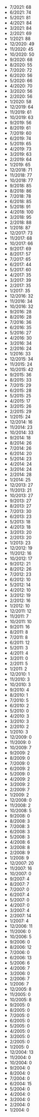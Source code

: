 *  7/2021: 68
*  6/2021: 74
*  5/2021: 81
*  4/2021: 84
*  3/2021: 84
*  2/2021: 69
*  1/2021: 88
*  12/2020: 49
*  11/2020: 45
*  10/2020: 50
*  9/2020: 68
*  8/2020: 55
*  7/2020: 72
*  6/2020: 56
*  5/2020: 66
*  4/2020: 70
*  3/2020: 56
*  2/2020: 56
*  1/2020: 58
*  12/2019: 64
*  11/2019: 61
*  10/2019: 63
*  9/2019: 56
*  8/2019: 61
*  7/2019: 60
*  6/2019: 74
*  5/2019: 65
*  4/2019: 73
*  3/2019: 63
*  2/2019: 64
*  1/2019: 65
*  12/2018: 71
*  11/2018: 77
*  10/2018: 77
*  9/2018: 85
*  8/2018: 86
*  7/2018: 78
*  6/2018: 85
*  5/2018: 91
*  4/2018: 100
*  3/2018: 95
*  2/2018: 88
*  1/2018: 87
*  12/2017: 73
*  11/2017: 68
*  10/2017: 66
*  9/2017: 69
*  8/2017: 57
*  7/2017: 65
*  6/2017: 44
*  5/2017: 60
*  4/2017: 35
*  3/2017: 39
*  2/2017: 35
*  1/2017: 35
*  12/2016: 32
*  11/2016: 34
*  10/2016: 32
*  9/2016: 28
*  8/2016: 28
*  7/2016: 36
*  6/2016: 35
*  5/2016: 27
*  4/2016: 30
*  3/2016: 34
*  2/2016: 24
*  1/2016: 33
*  12/2015: 34
*  11/2015: 24
*  10/2015: 42
*  9/2015: 36
*  8/2015: 33
*  7/2015: 29
*  6/2015: 28
*  5/2015: 25
*  4/2015: 17
*  3/2015: 26
*  2/2015: 29
*  1/2015: 24
*  12/2014: 16
*  11/2014: 23
*  10/2014: 33
*  9/2014: 18
*  8/2014: 26
*  7/2014: 26
*  6/2014: 20
*  5/2014: 23
*  4/2014: 24
*  3/2014: 24
*  2/2014: 28
*  1/2014: 25
*  12/2013: 27
*  11/2013: 21
*  10/2013: 27
*  9/2013: 27
*  8/2013: 27
*  7/2013: 30
*  6/2013: 23
*  5/2013: 18
*  4/2013: 18
*  3/2013: 20
*  2/2013: 20
*  1/2013: 23
*  12/2012: 19
*  11/2012: 16
*  10/2012: 17
*  9/2012: 21
*  8/2012: 26
*  7/2012: 23
*  6/2012: 10
*  5/2012: 14
*  4/2012: 10
*  3/2012: 19
*  2/2012: 16
*  1/2012: 10
*  12/2011: 12
*  11/2011: 7
*  10/2011: 10
*  9/2011: 16
*  8/2011: 8
*  7/2011: 8
*  6/2011: 12
*  5/2011: 3
*  4/2011: 4
*  3/2011: 0
*  2/2011: 5
*  1/2011: 2
*  12/2010: 1
*  11/2010: 3
*  10/2010: 3
*  9/2010: 4
*  8/2010: 1
*  7/2010: 5
*  6/2010: 2
*  5/2010: 0
*  4/2010: 3
*  3/2010: 3
*  2/2010: 2
*  1/2010: 3
*  12/2009: 0
*  11/2009: 0
*  10/2009: 7
*  9/2009: 2
*  8/2009: 0
*  7/2009: 0
*  6/2009: 2
*  5/2009: 0
*  4/2009: 2
*  3/2009: 2
*  2/2009: 7
*  1/2009: 2
*  12/2008: 0
*  11/2008: 2
*  10/2008: 5
*  9/2008: 0
*  8/2008: 3
*  7/2008: 3
*  6/2008: 3
*  5/2008: 3
*  4/2008: 6
*  3/2008: 8
*  2/2008: 9
*  1/2008: 9
*  12/2007: 20
*  11/2007: 16
*  10/2007: 0
*  9/2007: 4
*  8/2007: 7
*  7/2007: 0
*  6/2007: 4
*  5/2007: 0
*  4/2007: 0
*  3/2007: 4
*  2/2007: 14
*  1/2007: 4
*  12/2006: 11
*  11/2006: 0
*  10/2006: 5
*  9/2006: 0
*  8/2006: 12
*  7/2006: 0
*  6/2006: 13
*  5/2006: 6
*  4/2006: 7
*  3/2006: 0
*  2/2006: 7
*  1/2006: 7
*  12/2005: 8
*  11/2005: 0
*  10/2005: 8
*  9/2005: 0
*  8/2005: 0
*  7/2005: 0
*  6/2005: 0
*  5/2005: 0
*  4/2005: 0
*  3/2005: 0
*  2/2005: 0
*  1/2005: 0
*  12/2004: 13
*  11/2004: 0
*  10/2004: 0
*  9/2004: 0
*  8/2004: 0
*  7/2004: 0
*  6/2004: 15
*  5/2004: 0
*  4/2004: 0
*  3/2004: 0
*  2/2004: 0
*  1/2004: 0